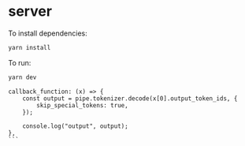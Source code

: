# server

To install dependencies:

```bash
yarn install
```

To run:

```bash
yarn dev
```

````
callback_function: (x) => {
    const output = pipe.tokenizer.decode(x[0].output_token_ids, {
        skip_special_tokens: true,
    });

    console.log("output", output);
},
```
````
